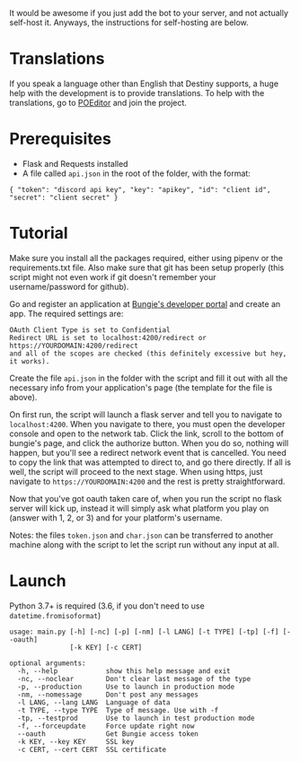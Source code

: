 It would be awesome if you just add the bot to your server, and not actually self-host it. Anyways, the instructions for self-hosting are below.

# Translations

If you speak a language other than English that Destiny supports, a huge help with the development is to provide translations. To help with the translations, go to [POEditor](https://poeditor.com/join/project/r0GBXOfyqt) and join the project.

# Prerequisites

* Flask and Requests installed
* A file called `api.json` in the root of the folder, with the format:

`{
    "token": "discord api key",
    "key": "apikey",
    "id": "client id",
    "secret": "client secret"
}`

# Tutorial

Make sure you install all the packages required, either using pipenv or the requirements.txt file.  Also make sure that git has been setup properly (this script might not even work if git doesn't remember your username/password for github).

Go and register an application at [Bungie's developer portal](https://www.bungie.net/en/Application) and create an app.  The required settings are: 

```
OAuth Client Type is set to Confidential
Redirect URL is set to localhost:4200/redirect or https://YOURDOMAIN:4200/redirect
and all of the scopes are checked (this definitely excessive but hey, it works).
```

Create the file `api.json` in the folder with the script and fill it out with all the necessary info from your application's page (the template for the file is above).

On first run, the script will launch a flask server and tell you to navigate to `localhost:4200`.  When you navigate to there, you must open the developer console and open to the network tab.  Click the link, scroll to the bottom of bungie's page, and click the authorize button.  When you do so, nothing will happen, but you'll see a redirect network event that is cancelled.  You need to copy the link that was attempted to direct to, and go there directly.  If all is well, the script will proceed to the next stage.
When using https, just navigate to `https://YOURDOMAIN:4200` and the rest is pretty straightforward.

Now that you've got oauth taken care of, when you run the script no flask server will kick up, instead it will simply ask what platform you play on (answer with 1, 2, or 3) and for your platform's username.

Notes: the files `token.json` and `char.json` can be transferred to another machine along with the script to let the script run without any input at all.

# Launch

Python 3.7+ is required (3.6, if you don't need to use `datetime.fromisoformat`)

```
usage: main.py [-h] [-nc] [-p] [-nm] [-l LANG] [-t TYPE] [-tp] [-f] [--oauth]
               [-k KEY] [-c CERT]

optional arguments:
  -h, --help            show this help message and exit
  -nc, --noclear        Don't clear last message of the type
  -p, --production      Use to launch in production mode
  -nm, --nomessage      Don't post any messages
  -l LANG, --lang LANG  Language of data
  -t TYPE, --type TYPE  Type of message. Use with -f
  -tp, --testprod       Use to launch in test production mode
  -f, --forceupdate     Force update right now
  --oauth               Get Bungie access token
  -k KEY, --key KEY     SSL key
  -c CERT, --cert CERT  SSL certificate
```
